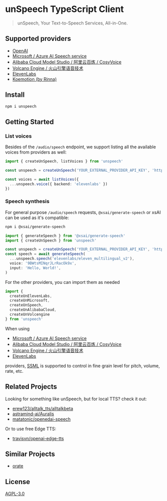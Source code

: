 # unSpeech TypeScript Client

> unSpeech, Your Text-to-Speech Services, All-in-One.

## Supported providers

- [OpenAI](https://platform.openai.com/docs/api-reference/audio/createSpeech)
- [Microsoft / Azure AI Speech service](https://learn.microsoft.com/en-us/azure/ai-services/speech-service/text-to-speech)
- [Alibaba Cloud Model Studio / 阿里云百炼 / CosyVoice](https://www.alibabacloud.com/en/product/modelstudio)
- [Volcano Engine / 火山引擎语音技术](https://www.volcengine.com/product/voice-tech)
- [ElevenLabs](https://elevenlabs.io/docs/api-reference/text-to-speech/convert)
- [Koemotion (by Rinna)](https://koemotion.rinna.co.jp/)

## Install

```bash
npm i unspeech
```

## Getting Started

### List voices

Besides of the `/audio/speech` endpoint, we support listing all the available voices from providers as well:

```ts
import { createUnSpeech, listVoices } from 'unspeech'

const unspeech = createUnSpeech('YOUR_EXTERNAL_PROVIDER_API_KEY', 'http://localhost:5933/v1/')

const voices = await listVoices({
  ...unspeech.voice({ backend: 'elevenlabs' })
})
```

### Speech synthesis

For general purpose `/audio/speech` requests, `@xsai/generate-speech` or xsAI can be used as it's compatible:

```bash
npm i @xsai/generate-speech
```

```ts
import { generateSpeech } from '@xsai/generate-speech'
import { createUnSpeech } from 'unspeech'

const unspeech = createUnSpeech('YOUR_EXTERNAL_PROVIDER_API_KEY', 'http://localhost:5933/v1/')
const speech = await generateSpeech(
  ...unspeech.speech('elevenlabs/eleven_multilingual_v2'),
  voice: '9BWtsMINqrJLrRacOk9x',
  input: 'Hello, World!',
)
```

For the other providers, you can import them as needed

```ts
import {
  createUnElevenLabs,
  createUnMicrosoft,
  createUnSpeech,
  createUnAlibabaCloud,
  createUnVolcengine
} from 'unspeech'
```

When using

- [Microsoft / Azure AI Speech service](https://learn.microsoft.com/en-us/azure/ai-services/speech-service/text-to-speech)
- [Alibaba Cloud Model Studio / 阿里云百炼 / CosyVoice](https://www.alibabacloud.com/en/product/modelstudio)
- [Volcano Engine / 火山引擎语音技术](https://www.volcengine.com/product/voice-tech)
- [ElevenLabs](https://elevenlabs.io/docs/api-reference/text-to-speech/convert)

providers, [SSML](https://learn.microsoft.com/en-us/azure/ai-services/speech-service/speech-synthesis-markup) is supported to control in fine grain level for pitch, volume, rate, etc.

## Related Projects

Looking for something like unSpeech, but for local TTS? check it out:

- [erew123/alltalk_tts/alltalkbeta](https://github.com/erew123/alltalk_tts/tree/alltalkbeta)
- [astramind-ai/Auralis](https://github.com/astramind-ai/Auralis)
- [matatonic/openedai-speech](https://github.com/matatonic/openedai-speech)

Or to use free Edge TTS:

- [travisvn/openai-edge-tts](https://github.com/travisvn/openai-edge-tts)

## Similar Projects

- [orate](https://github.com/haydenbleasel/orate)

## License

[AGPL-3.0](./LICENSE)
